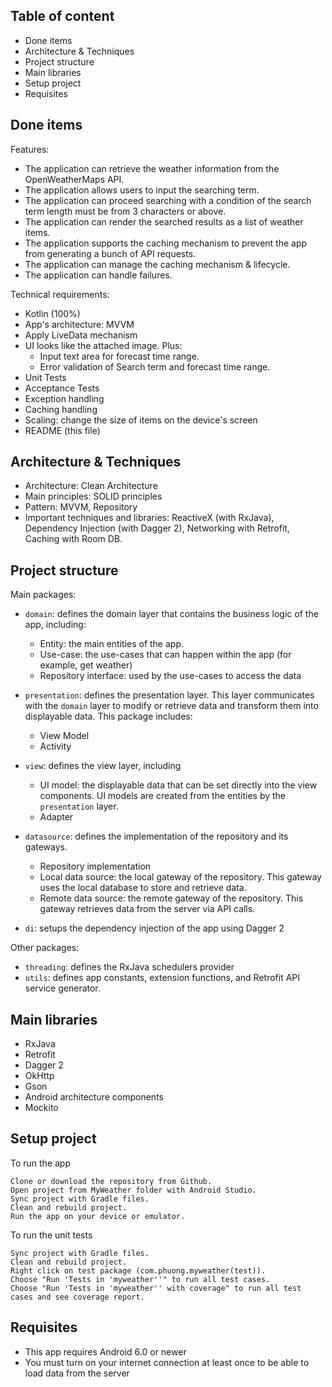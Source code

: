 ## Table of content
* Done items
* Architecture & Techniques
* Project structure
* Main libraries
* Setup project
* Requisites

## Done items
Features:
* The application can retrieve the weather information from the OpenWeatherMaps API.
* The application allows users to input the searching term.
* The application can proceed searching with a condition of the search term length must be from 3 characters or above.
* The application can render the searched results as a list of weather items.
* The application supports the caching mechanism to prevent the app from generating a bunch of API requests.
* The application can manage the caching mechanism & lifecycle.
* The application can handle failures.

Technical requirements:
* Kotlin (100%)
* App's architecture: MVVM
* Apply LiveData mechanism
* UI looks like the attached image. Plus: 
  * Input text area for forecast time range. 
  * Error validation of Search term and forecast time range.
* Unit Tests
* Acceptance Tests
* Exception handling
* Caching handling
* Scaling: change the size of items on the device's screen
* README (this file)

## Architecture & Techniques
* Architecture: Clean Architecture
* Main principles: SOLID principles
* Pattern: MVVM, Repository
* Important techniques and libraries: ReactiveX (with RxJava), Dependency Injection (with Dagger 2), Networking with Retrofit, Caching with Room DB.

## Project structure
Main packages:
* `domain`: defines the domain layer that contains the business logic of the app, including:
	* Entity: the main entities of the app.
	* Use-case: the use-cases that can happen within the app (for example, get weather)
	* Repository interface: used by the use-cases to access the data
	
* `presentation`: defines the presentation layer. This layer communicates with the `domain` layer to modify or retrieve data and transform them into displayable data. This package includes:
	* View Model
	* Activity

* `view`: defines the view layer, including
	* UI model: the displayable data that can be set directly into the view components. UI models are created from the entities by the `presentation` layer.
	* Adapter
	
* `datasource`: defines the implementation of the repository and its gateways.
	* Repository implementation
	* Local data source: the local gateway of the repository. This gateway uses the local database to store and retrieve data.
	* Remote data source: the remote gateway of the repository. This gateway retrieves data from the server via API calls.
	
* `di`: setups the dependency injection of the app using Dagger 2

Other packages:
* `threading`: defines the RxJava schedulers provider
* `utils`: defines app constants, extension functions, and Retrofit API service generator.

## Main libraries
* RxJava
* Retrofit
* Dagger 2
* OkHttp
* Gson
* Android architecture components
* Mockito

## Setup project
To run the app
```
Clone or download the repository from Github.
Open project from MyWeather folder with Android Studio.
Sync project with Gradle files.
Clean and rebuild project.
Run the app on your device or emulator.
```

To run the unit tests
```
Sync project with Gradle files.
Clean and rebuild project.
Right click on test package (com.phuong.myweather(test)).
Choose "Run 'Tests in 'myweather''" to run all test cases.
Choose "Run 'Tests in 'myweather'' with coverage" to run all test cases and see coverage report.
```

## Requisites
* This app requires Android 6.0 or newer
* You must turn on your internet connection at least once to be able to load data from the server
